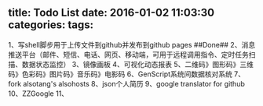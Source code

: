 title: Todo List
date: 2016-01-02 11:03:30
categories:
tags:
---

1、写shell脚步用于上传文件到github并发布到github pages ##Done##
2、消息推送平台（邮件、短信、电话、网页、移动端，可用于远程调用指令、定时任务扫描、数据状态监控）
3、镜像画板
4、可视化动态报表
5、二维码》图形码》三维码》色彩码》图片码》音乐码》电影码
6、GenScript系统间数据核对系统
7、fork alsotang's alsohosts
8、json个人简历
9、google translator for github
10、ZZGoogle
11、
